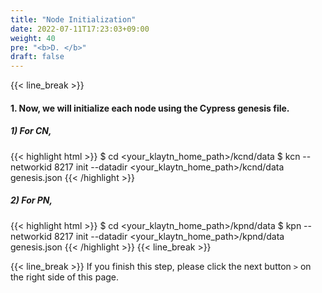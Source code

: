 ```yaml
---
title: "Node Initialization"
date: 2022-07-11T17:23:03+09:00
weight: 40
pre: "<b>D. </b>"
draft: false
---
```


{{< line_break >}}
#### 1. Now, we will initialize each node using the Cypress genesis file.

##### 1) For CN,
{{< highlight html >}}
$ cd <your_klaytn_home_path>/kcnd/data
$ kcn --networkid 8217 init --datadir <your_klaytn_home_path>/kcnd/data genesis.json
{{< /highlight >}}

##### 2) For PN,
{{< highlight html >}}
$ cd <your_klaytn_home_path>/kpnd/data
$ kpn --networkid 8217 init --datadir <your_klaytn_home_path>/kpnd/data genesis.json
{{< /highlight >}}
{{< line_break >}}

{{< line_break >}}
If you finish this step, please click the next button ```>``` on the right side of this page.
